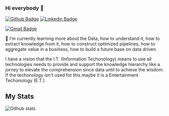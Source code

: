 ### Hi everybody 👋

[![Github Badge](https://img.shields.io/badge/-Github-000?style=flat-square&logo=Github&logoColor=white&link=https://github.com/fkfouri)](https://github.com/fkfouri)
[![Linkedin Badge](https://img.shields.io/badge/-LinkedIn-blue?style=flat-square&logo=Linkedin&logoColor=white&link=https://www.linkedin.com/in/fkfouri/)](https://www.linkedin.com/in/fkfouri/)
<!--[![Whatsapp Badge](https://img.shields.io/badge/-Whatsapp-4CA143?style=flat-square&labelColor=4CA143&logo=whatsapp&logoColor=white&link=https://api.whatsapp.com/send?phone=5512&text=Olá!)](https://api.whatsapp.com/send?phone=5512&text=Olá!)-->
[![Gmail Badge](https://img.shields.io/badge/-Gmail-c14438?style=flat-square&logo=Gmail&logoColor=white&link=mailto:kfouri.fabio@gmail.com)](mailto:kfouri.fabio@gmail.com)


🌱 I’m currently learning more about the Data, how to understand it, how to extract knowledge from it, how to construct optimized pipelines, how to aggregate value in a business, how to build a future base on data driven.

I have a vision that the I.T. (Information Techonology) means to use all technologies needs to provide and support the 
knowledge hierarchy like a jorney to elevate the comprehension since data until to achieve the wisdom. If the techonology isn't used fot this maybe it is a Entertainment Techonology (E.T.).

<!--
**fkfouri/fkfouri** is a ✨ _special_ ✨ repository because its `README.md` (this file) appears on your GitHub profile.

Here are some ideas to get you started:

- 🔭 I’m currently working on ...
- 🌱 I’m currently learning ...
- 👯 I’m looking to collaborate on ...
- 🤔 I’m looking for help with ...
- 💬 Ask me about ...
- 📫 How to reach me: ...
- 😄 Pronouns: ...
- ⚡ Fun fact: ...
-->


## My Stats

![Github stats](https://github-readme-stats.vercel.app/api?username=fkfouri&show_icons=true&hide_border=true)